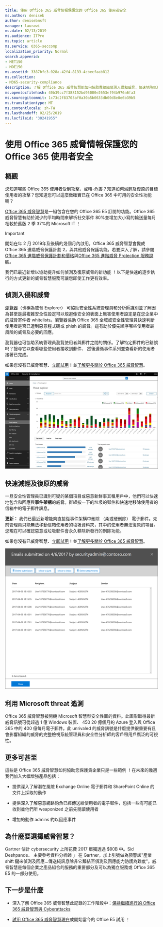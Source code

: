 ```yaml
---
title: 使用 Office 365 威脅情報保護您的 Office 365 使用者安全
ms.author: deniseb
author: denisebmsft
manager: laurawi
ms.date: 02/13/2019
ms.audience: ITPro
ms.topic: article
ms.service: O365-seccomp
localization_priority: Normal
search.appverid:
- MET150
- MOE150
ms.assetid: 3387bfc3-028a-42f4-8133-4cbecfaab812
ms.collection:
- M365-security-compliance
description: 了解 Office 365 威脅智慧能如何協助貴組織偵測入侵和威脅，快速地降低以及復原威脅。
ms.openlocfilehash: 40b39cc7f388152bd95000e2653ef94b970a6fa3
ms.sourcegitcommit: 1c73c2f83703af0a30a5b0633db00d8e0e6b39b5
ms.translationtype: MT
ms.contentlocale: zh-TW
ms.lasthandoff: 02/25/2019
ms.locfileid: "30241955"
---
```

# <a name="keep-your-office-365-users-safe-with-office-365-threat-intelligence"></a>使用 Office 365 威脅情報保護您的 Office 365 使用者安全

## <a name="overview"></a>概觀

您知道哪些 Office 365 使用者受到攻擊，或糟-危害？知道如何減輕及復原的目標使用者的攻擊？您知道您可以這麼做確實已在 Office 365 中可用的安全性功能嗎？ 
  
[Office 365 威脅智慧](office-365-ti.md)是一組包含在您的 Office 365 E5 訂閱的功能。Office 365 威脅智慧有助於減少的平均時間來解析社交事件 80%並增加大小寫的輸送量每月相較於舊版 2 季 37%的 Microsoft IT ！ 

> [!IMPORTANT]
> 開始在年 2 月 2019年及後續的幾個月內啟用，Office 365 威脅智慧會變成 Office 365 進階威脅保護計劃 2，與其他威脅保護功能。若要深入了解，請參閱[Office 365 進階威脅保護計劃和價格](https://products.office.com/exchange/advance-threat-protection)與[Office 365 進階威脅 Protection 服務說明](https://docs.microsoft.com/office365/servicedescriptions/office-365-advanced-threat-protection-service-description)。
  
我們已最近新增以協助提升如何偵測及復原威脅的新功能 ！以下是快速的逐步執行的方式更新的威脅智慧服務可讓您即使工作更有效率。
  
## <a name="detect-intrusions-and-threats"></a>偵測入侵和威脅

[瀏覽器](use-explorer-in-security-and-compliance.md)（也稱為威脅 Explorer） 可協助安全性系統管理員和分析師識別並了解因為甚至是最複雜安全性設定可以規避像安全的表面上無害使用者設定是在您企業中的威脅寄件者 whitelists。瀏覽器協助 Office 365 全域或安全性管理員快速判斷使用者是否已遭到惡意程式碼或 phish 的威脅。這有助於優先順序哪些使用者最風險的威脅及必要的回應。 
  
瀏覽器也可協助系統管理員瀏覽使用者與郵件之間的關係。了解特定郵件的已錯誤吗？搜尋它以查看哪些使用者接收到郵件、 然後遵循事件系列並查看新的使用者接著已完成。

如果您沒有已威脅智慧、[立即試用](https://aka.ms/tryo365threatintel3)！並[了解更多關於 Office 365 威脅智慧](https://aka.ms/readmoreabouto365threatintel)。
  
![在 Office 365、 惡意程式碼系列的色彩編碼的威脅瀏覽器的螢幕擷取畫面](media/591338dd-252a-437d-b5f2-87aa42e74b0c.png)
  
## <a name="quickly-mitigate-and-recover-from-threats"></a>快速減輕及復原的威脅

一旦安全性管理員已識別可疑的某個項目或惡意新鮮事其租用戶中，他們可以快速地包含和回應與**事件架構**的威脅。群組按一下的垃圾的郵件和快速地移除使用者的信箱中的電子郵件訊息。 
  
 **更新：** 我們已最近新增能夠直接從事件架構中刪除 （柔或硬刪除） 電子郵件。先前管理員只能無法移動信箱使用者的垃圾資料夾，其中的使用者無法復原的項目。您現在可以確認惡意或垃圾郵件會永久移除新發行的刪除功能。 
  
如果您沒有已威脅智慧、[立即試用](https://aka.ms/tryo365threatintel3)！並[了解更多關於 Office 365 威脅智慧](https://aka.ms/readmoreabouto365threatintel)。
  
![電子郵件附隨補救清單的螢幕擷取畫面](media/9d8452d3-d8d2-4b26-81f9-76396e08dd17.png)
  
## <a name="leverage-the-threat-telemetry-of-microsoft"></a>利用 Microsoft threat 遙測

Office 365 威脅智慧被開機 Microsoft 智慧型安全性圖的資料。此圖形取得最新威脅訊號可從超過 1 億 Windows 裝置、 450 20 億個月的 Azure 登入與 Office 365 中的 400 億每月電子郵件。此 unrivaled 的威脅訊號是什麼提供很重要有且會影響組織的威脅的完整檢視系統管理員和安全性分析師的客戶租用戶廣泛的可視性。 
  
## <a name="more-to-come"></a>更多可甚至

這些是 Office 365 威脅智慧如何協助您保護貴企業只是一些範例 ！在未來的幾週我們加入大幅增強產品包括：
  
- 提供深入了解潛在風險 Exchange Online 電子郵件和 SharePoint Online 的文件上採取的動作
    
- 提供深入了解惡意網路釣魚已經傳送給使用者的電子郵件，包括一些有可能已收到並他們所 weaponized 之前先閱讀使用者
    
- 增加的動作 admins 約以回應事件
    
## <a name="why-threat-intelligence"></a>為什麼要選擇威脅智慧？

Gartner 估計 cybersecurity 上所花費 2017 單獨透過 $90B 中。Sid Deshpande、 主要參考資料分析師 」 在 Gartner，加上引號做為預警該"產業 shift 鍵來偵測及回應...傳送純訊息除非它繫結至偵測及回應能力防護為難度"。威脅智慧是每個企業之產品組合的服務的重要部分及可以為獨立服務或 Office 365 E5 的一部分使用。
  
## <a name="whats-next"></a>下一步是什麼

- 深入了解 Office 365 威脅智慧此記錄的工作階段中：[保持繼續進行的 Office 365 威脅智慧與 Cyberattacks](https://myignite.microsoft.com/videos/53723)
    
- [試用 Office 365 威脅智慧現在](https://aka.ms/tryo365threatintel3)或開始當今的 Office E5 試用 ！ 
    

